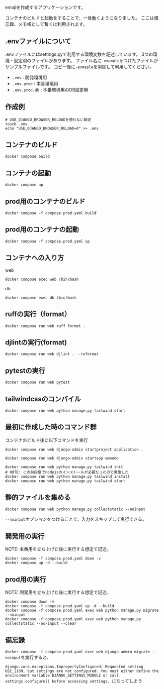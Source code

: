 emojiを作成するアプリケーションです。

コンテナのビルドと起動をすることで、一旦動くようになりました。
ここは備忘録、メモ帳として暫くは利用されます。

## .envファイルについて

.envファイルにはsettings.pyで利用する環境変数を記述しています。
3つの環境・設定別のファイルがあります。
ファイル名に`-exampleを`つけたファイルがサンプルファイルです。
コピー後に`-exmaple`を削除して利用してください。

* `.env` : 開発環境用
* `.env.prod` : 本番環境用
* `.env.prod.db` : 本番環境用のDB設定用

## 作成例

```shell
# USE_DJANGO_BROWSER_RELOADを使わない設定
touch .env
echo "USE_DJANGO_BROWSER_RELOAD=0" >> .env
```

## コンテナのビルド

```shell
docker compose build
```

## コンテナの起動

```shell
docker compose up
```

## prod用のコンテナのビルド

```shell
docker compose -f compose.prod.yaml build
```

## prod用のコンテナの起動

```shell
docker compose -f compose.prod.yaml up
```


## コンテナへの入り方

web
```shell
docker compose exec web /bin/bash
```

db
```shell
docker compose exec db /bin/bash
```

## ruffの実行（format）

```shell
docker compose run web ruff format .
```

## djlintの実行(format)

```shell
docker compose run web djlint . --reformat
```

## pytestの実行

```shell
docker compose run web pytest
```

## tailwindcssのコンパイル

```shell
docker compose run web python manage.py tailwind start
```

## 最初に作成した時のコマンド群

コンテナのビルド後に以下コマンドを実行

```shell
docker compose run web django-admin startproject application .
```

```shell
docker compose run web django-admin startapp emoemo
```

```shell
docker compose run web python manage.py tailwind init
# NOTE: この前段階でnodejsのインストールが必要だったので実施した
docker compose run web python manage.py tailwind install
docker compose run web python manage.py tailwind start
```

## 静的ファイルを集める

```shell
docker compose run web python manage.py collectstatic --noinput
```

`--noinput`オプションをつけることで、入力をスキップして実行できる。

## 開発用の実行

NOTE: 本番用を立ち上げた後に実行する想定で記述。

```shell
docker compose -f compose.prod.yaml down -v
docker compose up -d --build

```


## prod用の実行

NOTE: 開発用を立ち上げた後に実行する想定で記述。

```shell
docker compose down -v
docker compose -f compose.prod.yaml up -d --build
docker compose -f compose.prod.yaml exec web python manage.py migrate --noinput
docker compose -f compose.prod.yaml exec web python manage.py collectstatic --no-input --clear

```
## 備忘録

`docker compose -f compose.prod.yaml exec web django-admin migrate --noinput`を実行すると、

`django.core.exceptions.ImproperlyConfigured: Requested setting USE_I18N, but settings are not configured. You must either define the environment variable DJANGO_SETTINGS_MODULE or call settings.configure() before accessing settings. `になってしまう
